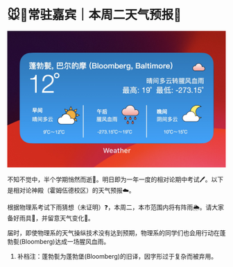 # 🐭🔢常驻嘉宾｜本周二天气预报👾

![天气](images/Bloomberg-weather.jpg)

不知不觉中，半个学期悄然而逝📅。明日即为一年一度的相对论期中考试🖊️。以下是相对论神殿（霍姆伍德校区）的天气预报☁️。

根据物理系考试下雨猜想（未证明）❓，本周二，本市范围内将有阵雨🌦️。请大家备好雨具🌂，并留意天气变化👀。

届时，即使物理系的天气操纵技术没有达到预期，物理系的同学们也会用行动在蓬勃甏(Bloomberg)达成一场腥风血雨。

1. 补档注：蓬勃甏为蓬勃堡(Bloomberg)的旧译，因字形过于复杂而被弃用。
